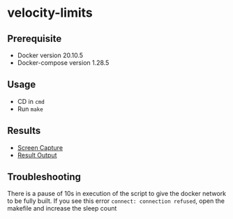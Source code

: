 
# velocity-limits

## Prerequisite
* Docker version 20.10.5
* Docker-compose version 1.28.5

## Usage
* CD in `cmd`
* Run `make`

## Results
* [Screen Capture](https://github.com/mohd-ahsan-mirza/velocity-limits/blob/master/result/screen_recording.mov)
* [Result Output](https://github.com/mohd-ahsan-mirza/velocity-limits/blob/master/result/result.txt)

## Troubleshooting
There is a pause of 10s in execution of the script to give the docker network to be fully built.
If you see this error `connect: connection refused`, open the makefile and increase the sleep count

